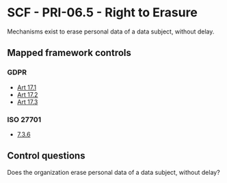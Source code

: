 # SCF - PRI-06.5 - Right to Erasure
Mechanisms exist to erase personal data of a data subject, without delay.
## Mapped framework controls
### GDPR
- [Art 17.1](../gdpr/art17.md#Article-171)
- [Art 17.2](../gdpr/art17.md#Article-172)
- [Art 17.3](../gdpr/art17.md#Article-173)
  
### ISO 27701
- [7.3.6](../iso27701/736.md)
  
## Control questions
Does the organization erase personal data of a data subject, without delay?
  